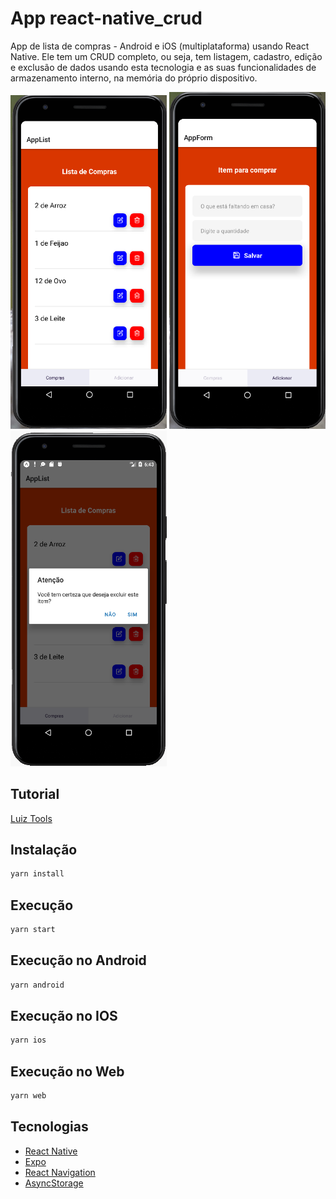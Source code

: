 # App react-native_crud
App de lista de compras - Android e iOS (multiplataforma) usando React Native. Ele tem um CRUD completo, ou seja, tem listagem, cadastro, edição e exclusão de dados usando esta tecnologia e as suas funcionalidades de armazenamento interno, na memória do próprio dispositivo.

<img src="assets/App2.png" width="250">
<img src="assets/App1.png" width="250">
<img src="assets/App3.png" width="250">


## Tutorial

[Luiz Tools](https://www.luiztools.com.br/post/tutorial-crud-em-app-android-e-ios-com-react-native/)

## Instalação

```bash
yarn install
```

## Execução

```bash
yarn start
```

## Execução no Android

```bash
yarn android
```

## Execução no IOS

```bash
yarn ios
```

## Execução no Web

```bash
yarn web
```

## Tecnologias

- [React Native](https://reactnative.dev/)
- [Expo](https://expo.io/)
- [React Navigation](https://reactnavigation.org/)
- [AsyncStorage](https://reactnative.dev/docs/asyncstorage)